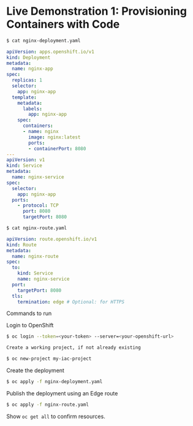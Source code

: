 # Live Demonstration 1: Provisioning Containers with Code

```bash
$ cat nginx-deployment.yaml
```
```yaml
apiVersion: apps.openshift.io/v1
kind: Deployment
metadata:
  name: nginx-app
spec:
  replicas: 1
  selector:
    app: nginx-app
  template:
    metadata:
      labels:
        app: nginx-app
    spec:
      containers:
      - name: nginx
        image: nginx:latest
        ports:
        - containerPort: 8080
---
apiVersion: v1
kind: Service
metadata:
  name: nginx-service
spec:
  selector:
    app: nginx-app
  ports:
    - protocol: TCP
      port: 8080
      targetPort: 8080
```

```bash
$ cat nginx-route.yaml
```
```yaml
apiVersion: route.openshift.io/v1
kind: Route
metadata:
  name: nginx-route
spec:
  to:
    kind: Service
    name: nginx-service
  port:
    targetPort: 8080
  tls:
    termination: edge # Optional: for HTTPS
```

Commands to run

Login to OpenShift

```bash
$ oc login --token=<your-token> --server=<your-openshift-url>

Create a working project, if not already existing
```
```bash
$ oc new-project my-iac-project
```

Create the deployment

```bash
$ oc apply -f nginx-deployment.yaml
```

Publish the deployment using an Edge route

```bash
$ oc apply -f nginx-route.yaml
```

Show `oc get all` to confirm resources.




